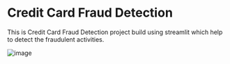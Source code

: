 # Credit Card Fraud Detection
This is Credit Card Fraud Detection project build using streamlit which help to detect the fraudulent activities.

![image](https://github.com/Niktiru/streamlit/assets/109805535/428a55d5-4244-4983-8b1d-280942481fc5)

